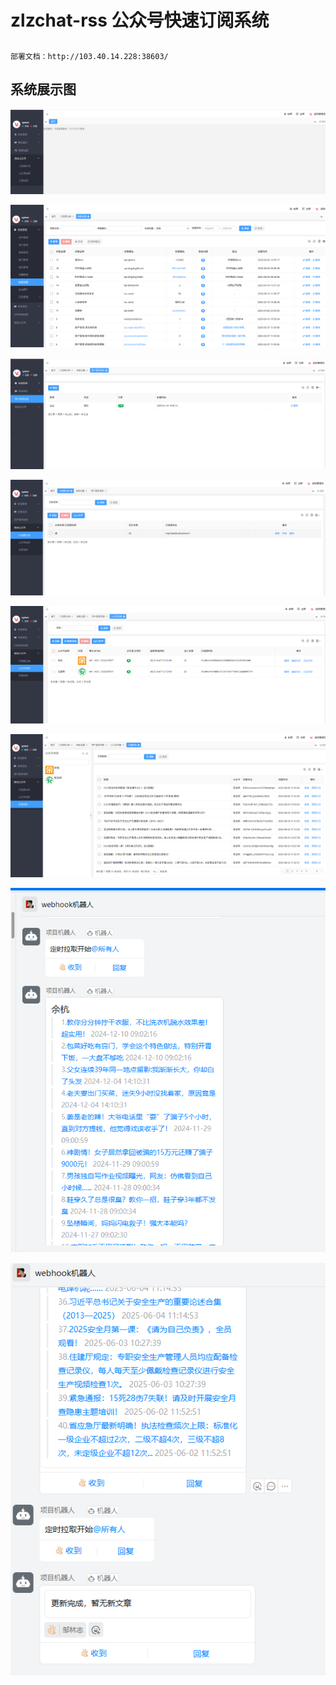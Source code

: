 # zlzchat-rss 公众号快速订阅系统

## 
```
部署文档：http://103.40.14.228:38603/
```

## 系统展示图

![logo](./images/1.png)

![logo](./images/2.jpg)

![logo](./images/3.jpg)

![logo](./images/4.jpg)

![logo](./images/5.jpg)

![logo](./images/6.jpg)

![logo](./images/7.jpg)

![logo](./images/8.jpg)
